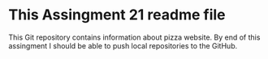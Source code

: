 # This Assingment 21 readme file

This Git repository contains information about pizza website.
By end of this assingment I should be able to push local repositories to the GitHub.
